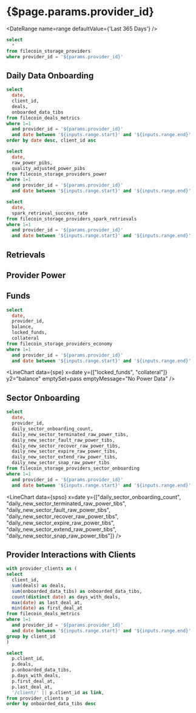 # {$page.params.provider_id}

<DateRange
  name=range
  defaultValue={'Last 365 Days'}
/>

```sql filtered_provider_info
select
  *
from filecoin_storage_providers
where provider_id = '${params.provider_id}'
```

<Grid cols=4>

<BigValue
  data={filtered_provider_info}
  value=provider_name
  title="Name"
/>

<BigValue
  data={filtered_provider_info}
  value=total_deals
  title="Total Deals"
/>

<BigValue
  data={filtered_provider_info}
  value=total_active_deals
  title="Total Active Deals"
/>

<BigValue
  data={filtered_provider_info}
  value=total_data_uploaded_tibs
  title="Total Onboarded Data (TiBs)"
/>

<BigValue
  data={filtered_provider_info}
  value=unique_data_uploaded_tibs
  title="Unique Onboarded Data (TiBs)"
/>

<BigValue
  data={filtered_provider_info}
  value=unique_data_uploaded_ratio
  title="Unique Onboarded Data Ratio"
  fmt='#,##0.00%'
/>

<BigValue
  data={filtered_provider_info}
  value=data_uploaded_tibs_30d
  title="Onboarded Data (TiBs) last 30d"
/>

<BigValue
  data={filtered_provider_info}
  value=data_uploaded_tibs_6m
  title="Onboarded Data (TiBs) last 6m"
/>

<BigValue
  data={filtered_provider_info}
  value=data_uploaded_tibs_1y
  title="Onboarded Data (TiBs) last 1y"
/>

<BigValue
  data={filtered_provider_info}
  value=raw_power_pibs
  title="Raw Power (PiBs)"
/>

<BigValue
  data={filtered_provider_info}
  value=quality_adjusted_power_pibs
  title="Quality Adjusted Power (PiBs)"
/>

<BigValue
  data={filtered_provider_info}
  value=verified_data_power_pibs
  title="Verified Data Power (PiBs)"
/>

<BigValue
  data={filtered_provider_info}
  value=first_deal_at
  title="First Deal"
/>

<BigValue
  data={filtered_provider_info}
  value=last_deal_at
  title="Last Deal"
/>

<BigValue
  data={filtered_provider_info}
  value=country
  title="Country"
/>

<BigValue
  data={filtered_provider_info}
  value=is_reachable
  title="Is Reachable"
/>

<BigValue
  data={filtered_provider_info}
  value=filrep_uptime_average
  title="FilRepUptime Average"
/>

<BigValue
  data={filtered_provider_info}
  value=filrep_score
  title="FilRep Score"
/>

<BigValue
  data={filtered_provider_info}
  value=total_rewards
  title="Total Rewards (FIL)"
/>

<BigValue
  data={filtered_provider_info}
  value=total_blocks_mined
/>

<BigValue
  data={filtered_provider_info}
  value=total_win_count
/>

<BigValue
  data={filtered_provider_info}
  value=fee_debt
/>

<BigValue
  data={filtered_provider_info}
  value=provider_collateral
/>

<BigValue
  data={filtered_provider_info}
  value=pre_commit_deposits
/>

<BigValue
  data={filtered_provider_info}
  value=locked_funds
/>

<BigValue
  data={filtered_provider_info}
  value=balance
/>

<BigValue
  data={filtered_provider_info}
  value=initial_pledge
/>

<BigValue
  data={filtered_provider_info}
  value=mean_spark_retrieval_success_rate_7d
/>

<BigValue
  data={filtered_provider_info}
  value=stddev_spark_retrieval_success_rate_7d
/>

<BigValue
  data={filtered_provider_info}
  value=capacity_utilization_ratio
/>

<BigValue
  data={filtered_provider_info}
  value=started_providing_power_at
/>

<BigValue
  data={filtered_provider_info}
  value=avg_data_uploaded_tibs_per_day
/>


</Grid>

## Daily Data Onboarding

```sql filtered_provider_metrics
select
  date,
  client_id,
  deals,
  onboarded_data_tibs
from filecoin_deals_metrics
where 1=1
  and provider_id = '${params.provider_id}'
  and date between '${inputs.range.start}' and '${inputs.range.end}'
order by date desc, client_id asc
```

<BarChart
  data={filtered_provider_metrics}
  y=onboarded_data_tibs
  series=client_id
  title="Onboarded Data (TiBs)"
  emptySet=pass
  emptySetText="No Deals"
/>

```sql storage_provider_power
select
  date,
  raw_power_pibs,
  quality_adjusted_power_pibs
from filecoin_storage_providers_power
where 1=1
  and provider_id = '${params.provider_id}'
  and date between '${inputs.range.start}' and '${inputs.range.end}'
```

```sql storage_provider_spark_retrievals
select
  date,
  spark_retrieval_success_rate
from filecoin_storage_providers_spark_retrievals
where 1=1
  and provider_id = '${params.provider_id}'
  and date between '${inputs.range.start}' and '${inputs.range.end}'
```

## Retrievals

<LineChart
  data={storage_provider_spark_retrievals}
  x=date
  y=spark_retrieval_success_rate
  title="Retrieval Success Rate (Spark)"
  emptySet=pass
  emptySetText="No Retrievals"
/>

## Provider Power

<Grid cols=2>

<AreaChart
  data={storage_provider_power}
  x=date
  y=raw_power_pibs
  title="Raw Power (PiBs)"
  emptySet=pass
  emptyMessage="No Power Data"
  connectGroup=power
/>

<AreaChart
  data={storage_provider_power}
  x=date
  y=quality_adjusted_power_pibs
  title="Quality Adjusted Power (PiBs)"
  emptySet=pass
  emptyMessage="No Power Data"
  connectGroup=power
/>

</Grid>

## Funds

```sql spe
select
  date,
  provider_id,
  balance,
  locked_funds,
  collateral
from filecoin_storage_providers_economy
where 1=1
  and provider_id = '${params.provider_id}'
  and date between '${inputs.range.start}' and '${inputs.range.end}'
```

<LineChart
  data={spe}
  x=date
  y={["locked_funds", "collateral"]}
  y2="balance"
  emptySet=pass
  emptyMessage="No Power Data"
/>

## Sector Onboarding

```sql spso
select
  date,
  provider_id,
  daily_sector_onboarding_count,
  daily_new_sector_terminated_raw_power_tibs,
  daily_new_sector_fault_raw_power_tibs,
  daily_new_sector_recover_raw_power_tibs,
  daily_new_sector_expire_raw_power_tibs,
  daily_new_sector_extend_raw_power_tibs,
  daily_new_sector_snap_raw_power_tibs
from filecoin_storage_providers_sector_onboarding
where 1=1
  and provider_id = '${params.provider_id}'
  and date between '${inputs.range.start}' and '${inputs.range.end}'
```

<LineChart
  data={spso}
  x=date
  y={["daily_sector_onboarding_count", "daily_new_sector_terminated_raw_power_tibs", "daily_new_sector_fault_raw_power_tibs", "daily_new_sector_recover_raw_power_tibs", "daily_new_sector_expire_raw_power_tibs", "daily_new_sector_extend_raw_power_tibs", "daily_new_sector_snap_raw_power_tibs"]}
/>

## Provider Interactions with Clients

```sql filtered_client_providers
with provider_clients as (
select
  client_id,
  sum(deals) as deals,
  sum(onboarded_data_tibs) as onboarded_data_tibs,
  count(distinct date) as days_with_deals,
  max(date) as last_deal_at,
  min(date) as first_deal_at
from filecoin_deals_metrics
where 1=1
  and provider_id = '${params.provider_id}'
  and date between '${inputs.range.start}' and '${inputs.range.end}'
group by client_id
)

select
  p.client_id,
  p.deals,
  p.onboarded_data_tibs,
  p.days_with_deals,
  p.first_deal_at,
  p.last_deal_at,
  '/client/' || p.client_id as link,
from provider_clients p
order by onboarded_data_tibs desc
```

<DataTable
  data={filtered_client_providers}
  emptySet=pass
  emptyMessage="No Providers"
  rowShading=true
  rowLines=false
  downloadable=true
  link=link
/>
